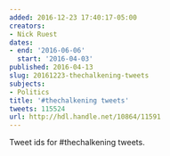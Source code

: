 ```yaml
---
added: 2016-12-23 17:40:17-05:00
creators:
- Nick Ruest
dates:
- end: '2016-06-06'
  start: '2016-04-03'
published: 2016-04-13
slug: 20161223-thechalkening-tweets
subjects:
- Politics
title: '#thechalkening tweets'
tweets: 115524
url: http://hdl.handle.net/10864/11591
---
```


Tweet ids for #thechalkening tweets.
